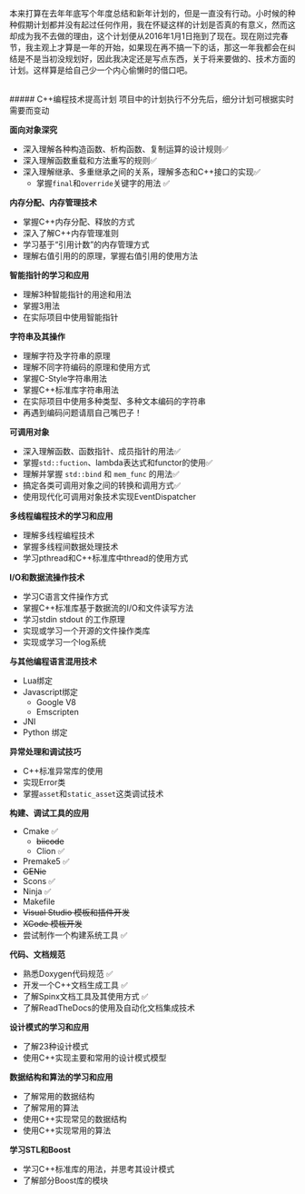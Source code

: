 本来打算在去年年底写个年度总结和新年计划的，但是一直没有行动。小时候的种种假期计划都并没有起过任何作用，我在怀疑这样的计划是否真的有意义，然而这却成为我不去做的理由，这个计划便从2016年1月1日拖到了现在。现在刚过完春节，我主观上才算是一年的开始，如果现在再不搞一下的话，那这一年我都会在纠结是不是当初没规划好，因此我决定还是写点东西，关于将来要做的、技术方面的计划。这样算是给自己少一个内心偷懒时的借口吧。
<!-- more -->
<!--
说实话我并不能确定这一年将会发生什么样的转变，因为每一年都不是一帆风顺的，不仅生活上的事情如此，学习技术的事情也是这样。在去年上半年之前我一直看不上Web技术，不愿意学习Javascript这类脚本语言。可是后来经历了很多事情，让我转变了我的态度，改变了对不同技术的看法。后半年的时间我开始学习Python和Javascript这类脚本语言，并使用这些我之前看不上的技术做了一个App，也更新了本站，现在我不再对自己不了解的技术排斥了，即使没有足够理由去学习它们，但我觉得世界上的大多数事物，存在必然有其道理，在相应的领域也会有其价值。
我现在很难保证我在接下来的一年里会不会再次对技术的看法发生转变而学习新的技术或我现在完全不了解的技术，因此我觉得做这一年的技术学习计划还是比较难的，我先制定一个半年的技术学习计划，我并不一定只学习这些内容，在这半年内会进行相应的调整，以确保它真正行之有效。
-->

<br/>
<!-- class="list-group" -->
<!-- class="list-group-item active" -->
##### C++编程技术提高计划
项目中的计划执行不分先后，细分计划可根据实时需要而变动
<!-- endclass -->

<!-- class="list-group-item" -->
**面向对象深究**
* 深入理解各种构造函数、析构函数、复制运算的设计规则:white_check_mark:
* 深入理解函数重载和方法重写的规则:white_check_mark:
* 深入理解继承、多重继承之间的关系，理解多态和C++接口的实现:white_check_mark:
  * 掌握`final`和`override`关键字的用法 :white_check_mark:
<!-- endclass -->
<!-- class="list-group-item" -->

**内存分配、内存管理技术**   
* 掌握C++内存分配、释放的方式
* 深入了解C++内存管理准则
* 学习基于“引用计数”的内存管理方式
* 理解右值引用的的原理，掌握右值引用的使用方法
<!-- endclass -->

<!-- class="list-group-item" -->
**智能指针的学习和应用**
* 理解3种智能指针的用途和用法
* 掌握3用法
* 在实际项目中使用智能指针
<!-- endclass -->

<!-- class="list-group-item" -->
**字符串及其操作**
* 理解字符及字符串的原理
* 理解不同字符编码的原理和使用方式
* 掌握C-Style字符串用法
* 掌握C++标准库字符串用法
* 在实际项目中使用多种类型、多种文本编码的字符串
* 再遇到编码问题请扇自己嘴巴子！
<!-- endclass -->

<!-- class="list-group-item" -->
**可调用对象**
* 深入理解函数、函数指针、成员指针的用法:white_check_mark:
* 掌握`std::fuction`、lambda表达式和functor的使用:white_check_mark:
* 理解并掌握 `std::bind` 和 `mem_func` 的用法:white_check_mark:
* 搞定各类可调用对象之间的转换和调用方式:white_check_mark:
* 使用现代化可调用对象技术实现EventDispatcher
<!-- endclass -->

<!-- class="list-group-item" -->
**多线程编程技术的学习和应用**
* 理解多线程编程技术
* 掌握多线程间数据处理技术
* 学习pthread和C++标准库中thread的使用方式
<!-- endclass -->

<!-- class="list-group-item" -->
**I/O和数据流操作技术**
* 学习C语言文件操作方式
* 掌握C++标准库基于数据流的I/O和文件读写方法
* 学习stdin stdout 的工作原理
* 实现或学习一个开源的文件操作类库
* 实现或学习一个log系统
<!-- endclass -->

<!-- class="list-group-item" -->
**与其他编程语言混用技术**
* Lua绑定
* Javascript绑定
  * Google V8
  * Emscripten
* JNI
* Python 绑定
<!-- endclass -->

<!-- class="list-group-item" -->
**异常处理和调试技巧**
* C++标准异常库的使用
* 实现Error类
* 掌握`asset`和`static_asset`这类调试技术
<!-- endclass -->

<!-- class="list-group-item" -->
**构建、调试工具的应用**
* Cmake :white_check_mark:
  * ~~biicode~~
  * Clion :white_check_mark:
* Premake5 :white_check_mark:
* ~~GENie~~
* Scons :white_check_mark:
* Ninja :white_check_mark:
* Makefile
* ~~Visual Studio 模板和插件开发~~
* ~~XCode 模板开发~~
* 尝试制作一个构建系统工具 :white_check_mark:
<!-- endclass -->

<!-- class="list-group-item" -->
**代码、文档规范**
* 熟悉Doxygen代码规范 :white_check_mark:
* 开发一个C++文档生成工具 :white_check_mark:
* 了解Spinx文档工具及其使用方式 :white_check_mark:
* 了解ReadTheDocs的使用及自动化文档集成技术
<!-- endclass -->

<!-- class="list-group-item" -->
**设计模式的学习和应用**
* 了解23种设计模式
* 使用C++实现主要和常用的设计模式模型
<!-- endclass -->

<!-- class="list-group-item" -->
**数据结构和算法的学习和应用**
* 了解常用的数据结构
* 了解常用的算法
* 使用C++实现常见的数据结构
* 使用C++实现常用的算法
<!-- endclass -->

<!-- class="list-group-item" -->
**学习STL和Boost**
* 学习C++标准库的用法，并思考其设计模式
* 了解部分Boost库的模块
<!-- endclass -->
<!-- endclass -->
